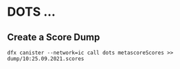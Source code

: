 # DOTS ...

## Create a Score Dump

```shell
dfx canister --network=ic call dots metascoreScores >> dump/10:25.09.2021.scores
```
